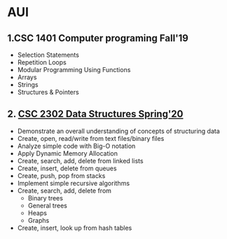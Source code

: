 # AUI
## 1.CSC 1401 Computer programing  Fall'19
- Selection Statements
- Repetition Loops
- Modular Programming Using Functions
- Arrays
- Strings
- Structures & Pointers
## 2. [CSC 2302 Data Structures Spring'20](https://github.com/iliassjabali/AUI/tree/master/CSC%202302)

- Demonstrate an overall understanding of concepts of structuring data
- Create, open, read/write from text files/binary files
- Analyze simple code with Big-O notation
- Apply Dynamic Memory Allocation
- Create, search, add, delete from linked lists
- Create, insert, delete from queues
- Create, push, pop from stacks
- Implement simple recursive algorithms
- Create, search, add, delete from
    - Binary trees
    - General trees 
    - Heaps
    - Graphs
- Create, insert, look up from hash tables


